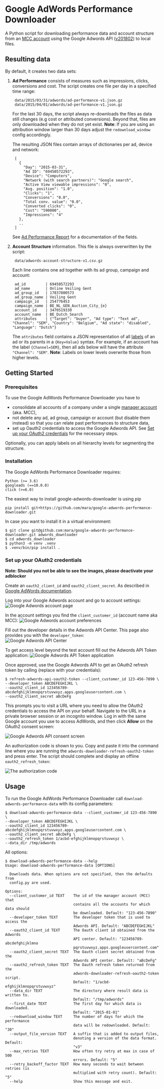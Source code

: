 # Google AdWords Performance Downloader

A Python script for downloading performance data and account structure from an [MCC account](https://adwords.google.com/home/tools/manager-accounts/) using the Google Adwords API ([v201802](https://developers.google.com/adwords/api/docs/reference/release-notes/v201802)) to local files.

## Resulting data
By default, it creates two data sets:

1. **Ad Performance** consists of measures such as impressions, clicks, conversions and cost. The script creates one file per day in a specified time range:

        data/2015/03/31/adwords/ad-performance-v1.json.gz
        data/2015/04/01/adwords/ad-performance-v1.json.gz

    For the last 30 days, the script always re-downloads the files as data still changes (e.g cost or attributed conversions). Beyond that, files are only downloaded when they do not yet exist.
    **Note**: If you are using an attribution window larger than 30 days adjust the `redownload_window` config accordingly.

    The resulting JSON files contain arrays of dictionaries per ad, device and network:

        [
          {
            "Day": "2015-03-31",
            "Ad ID": "69450572293",
            "Device": "Computers",
            "Network (with search partners)": "Google search",
            "Active View viewable impressions": "0",
            "Avg. position": "1.0",
            "Clicks": "1",
            "Conversions": "0.0",
            "Total conv. value": "0.0",
            "Converted clicks": "0",
            "Cost": "590000",
            "Impressions": "4"
          },
          ..
        ]

    See [Ad Performance Report](https://developers.google.com/adwords/api/docs/appendix/reports/ad-performance-report) for a documentation of the fields.

2. **Account Structure** information. This file is always overwritten by the script:

        data/adwords-account-structure-v1.csv.gz

    Each line contains one ad together with its ad group, campaign and account:

        ad_id         | 69450572293
        ad_name       | Online Veiling Gent
        ad_group_id   | 17837800573
        ad_group_name | Veiling Gent
        campaign_id   | 254776453
        campaign_name | BE_NL_GEN_Auction_City_{e}
        account_id    | 3470519330
        account_name  | BE_Dutch_Search
        attributes    | {"Target": "buyer", "Ad type": "Text ad", "Channel": "SEM", "Country": "Belgium", "Ad state": "disabled", "Language": "Dutch"}

    The `attributes` field contains a JSON representation of all [labels](https://support.google.com/adwords/answer/2475865) of an ad or its parents in a `{Key=Value}` syntax. For example, if an account has the label `{Channel=SEM}`, then all ads below will have the attribute `"Channel": "SEM"`.
    **Note**: Labels on lower levels overwrite those from higher levels.

## Getting Started

### Prerequisites

To use the Google AdWords Performance Downloader you have to

- consolidate all accounts of a company under a single [manager account](https://adwords.google.com/home/tools/manager-accounts/) (aka. MCC),
- not delete any ad, ad group, campaign or account (but disable them instead) so that you can relate past performances to structure data,
- set up Oauth2 credentials to access the Google Adwords API. See [Set up your OAuth2 credentials](#set-up-your-oauth2-credentials) for the necessary steps.

Optionally, you can apply labels on all hierarchy levels for segmenting the structure.

### Installation

 The Google AdWords Performance Downloader requires:

    Python (>= 3.6)
    googleads (==10.0.0)
    click (>=6.0)

The easiest way to install google-adwords-downloader is using pip

    pip install git+https://github.com/mara/google-adwords-performance-downloader.git

In case you want to install it in a virtual environment:

    $ git clone git@github.com:mara/google-adwords-performance-downloader.git adwords_downloader
    $ cd adwords_downloader
    $ python3 -m venv .venv
    $ .venv/bin/pip install .

### Set up your OAuth2 credentials

**Note: Should you not be able to see the images, please deactivate your adblocker**

Create an `oauth2_client_id` and `oauth2_client_secret`. As described in [Google AdWords documentation](https://developers.google.com/adwords/api/docs/guides/authentication#installed).

Log into your Google Adwords account and go to account settings:
![Google Adwords account page](docs/google-adwords-account-page.png)

In the account settings you find the `client_customer_id` (account name aka MCC):
![Google Adwords account preferences](docs/google-adwords-account-preferences.png)

Fill out the developer details in the Adwords API Center. This page also provides you with the `developer_token`:  
![Google Adwords API Center](docs/google-adwords-account-api-center.png)

To get access level beyond the test account fill out the Adwords API Token application:
![Google Adwords API Token application](docs/google-adwords-api-token-application.png)

Once approved, use the Google Adwords API to get an OAuth2 refresh token by calling (replace with your credentials):

    $ refresh-adwords-api-oauth2-token --client_customer_id 123-456-7890 \
    --developer_token ABCDEFEGHIJKL \
    --oauth2_client_id 123456789-abcdefghijklmnopqrstuvwxyz.apps.googleusercontent.com \
    --oauth2_client_secret aBcDeFg

This prompts you to visit a URL where you need to allow the OAuth2 credentials to access the API on your behalf. Navigate to the URL in a private browser session or an incognito window. Log in with the same Google account you use to access AdWords, and then click **Allow** on the OAuth2 consent screen:

![Google Adwords API consent screen](docs/google-adwords-api-consent.png)

An authorization code is shown to you. Copy and paste it into the command line where you are running the `adwords-downloader-refresh-oauth2-token` and press enter. The script should complete and display an offline `oauth2_refresh_token`:

![The authorization code](docs/google-adwords-api-authorization-code.png)

## Usage

To run the Google AdWords Performance Downloader call `download-adwords-performance-data` with its config parameters:  

    $ download-adwords-performance-data --client_customer_id 123-456-7890 \
    --developer_token ABCDEFEGHIJKL \
    --oauth2_client_id 123456789-abcdefghijklmnopqrstuvwxyz.apps.googleusercontent.com \
    --oauth2_client_secret aBcDeFg \
    --oauth2_refresh_token 1/acbd-efghijklmnopqrstuvwxyz \
    --data_dir /tmp/adwords


All options:

    $ download-adwords-performance-data --help
    Usage: download-adwords-performance-data [OPTIONS]

      Downloads data. When options are not specified, then the defaults from
      config.py are used.

    Options:
      --client_customer_id TEXT    The id of the manager account (MCC) that
                                   contains all the accounts for which data should
                                   be downloaded. Default: "123-456-7890"
      --developer_token TEXT       The developer token that is used to access the
                                   Adwords API. Default: "ABCDEFEGHIJKL"
      --oauth2_client_id TEXT      The Oauth client id obtained from the Adwords
                                   API center. Default: "123456789-abcdefghijklmno
                                   pqrstuvwxyz.apps.googleusercontent.com"
      --oauth2_client_secret TEXT  The Oauth client secret obtained from the
                                   Adwords API center. Default: "aBcDeFg"
      --oauth2_refresh_token TEXT  The Oauth refresh token returned from the
                                   adwords-downloader-refresh-oauth2-token script.
                                   Default: "1/acbd-efghijklmnopqrstuvwxyz"
      --data_dir TEXT              The directory where result data is written to.
                                   Default: "/tmp/adwords"
      --first_date TEXT            The first day for which data is downloaded.
                                   Default: "2015-01-01"
      --redownload_window TEXT     The number of days for which the performance
                                   data will be redownloaded. Default: "30"
      --output_file_version TEXT   A suffix that is added to output files,
                                   denoting a version of the data format. Default:
                                   "v3"
      --max_retries TEXT           How often try retry at max in case of 500
                                   errors. Default: "5"
      --retry_backoff_factor TEXT  How many seconds to wait between retries (is
                                   multiplied with retry count). Default: "5"
      --help                       Show this message and exit.
